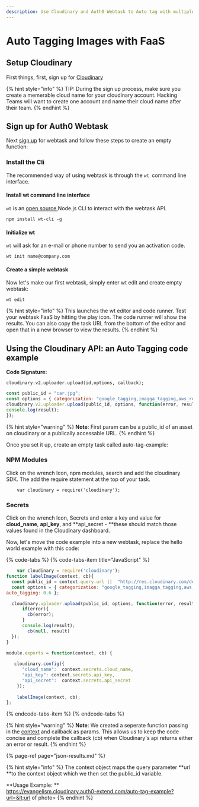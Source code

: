 ```yaml
---
description: Use Cloudinary and Auth0 Webtask to Auto tag with multiple add-ons.
---
```


# Auto Tagging Images with FaaS

## Setup Cloudinary

First things, first,  sign up for [Cloudinary](https://cloudinary.com/signup?utm_source=Emerge_Americas&utm_medium=Gitbook&utm_campaign=Evangelism&utm_term=Hackathon&utm_content=Signup_EA)

{% hint style="info" %}
TIP: During the sign up process, make sure you create a memerable cloud name for your cloudinary account.   Hacking Teams will want to create one account and name their cloud name after their team.
{% endhint %}

## Sign up for Auth0 Webtask

Next [sign up](https://webtask.io/make) for webtask and follow these steps to create an empty function:

### Install the Cli

The recommended way of using webtask is through the `wt `command line interface. 

#### Install wt command line interface

`wt` is an [open source ](https://github.com/auth0/wt-cli)Node.js CLI to interact with the webtask API.

```text
npm install wt-cli -g
```

#### Initialize wt

`wt` will ask for an e-mail or phone number to send you an activation code.

```text
wt init name@company.com
```

#### Create a simple webtask

Now let's make our first webtask, simply enter wt edit and create empty webtask:

```text
wt edit
```

{% hint style="info" %}
This launches the wt editor and code runner. Test your webtask FaaS by hitting the play icon. The code runner will show the results. You can also copy the task URL from the bottom of the editor and open that in a new browser to view the results.
{% endhint %}

## Using the Cloudinary API: an Auto Tagging code example

**Code Signature:**

```text
cloudinary.v2.uploader.upload(id,options, callback);
```

```javascript
const public_id = "car.jpg";
const options = { categorization: "google_tagging,imagga_tagging,aws_rek_tagging", auto_tagging: 0.6 };
cloudinary.v2.uploader.upload(public_id, options, function(error, result) { 
console.log(result); 
});
```

{% hint style="warning" %}
**Note**:  First param can be a public\_id of an asset on cloudinary or a publically accessable URL. 
{% endhint %}

Once you set it up, create an empty task called auto-tag-example:

### NPM Modules

Click on the wrench Icon, npm modules, search and add the cloudinary SDK. The add the require statement at the top of your task.

```text
    var cloudinary = require('cloudinary');
```

### Secrets

Click on the wrench Icon,  Secrets and enter a key and value for **cloud\_name**, **api\_key**, and **api\_secret - **these should match those values found in the Cloudinary dashboard.

Now, let's move the code example into a new webtask, replace the hello world example with this code:

{% code-tabs %}
{% code-tabs-item title="JavaScript" %}
```javascript
    var cloudinary = require('cloudinary');
function labelImage(context, cb){
  const public_id = context.query.url ||  "http://res.cloudinary.com/de-demo/image/upload/q_auto:best/v1524008113/flooded_road_source.jpg";  
  const options = { categorization: "google_tagging,imagga_tagging,aws_rek_tagging", 
auto_tagging: 0.6 };

  cloudinary.uploader.upload(public_id, options, function(error, result) { 
      if(error){
        cb(error);
      }
      console.log(result); 
        cb(null, result)
  });
}

module.exports = function(context, cb) {
  
   cloudinary.config({
      "cloud_name":  context.secrets.cloud_name,
      "api_key": context.secrets.api_key,
      "api_secret":  context.secrets.api_secret
    });
    
    labelImage(context, cb);
};
```
{% endcode-tabs-item %}
{% endcode-tabs %}

{% hint style="warning" %}
**Note**:  We created a seperate function passing in the [context](https://webtask.io/docs/context) and callback as params. This allows us to keep the code concise and complete the callback \(cb\) when Cloudinary's api returns either an error or result.
{% endhint %}

{% page-ref page="json-results.md" %}

{% hint style="info" %}
The context object maps the query parameter **url **to the context object which we then set the public\_id variable.

**Usage Example:  **  
https://evangelism.cloudinary.auth0-extend.com/auto-tag-example?url=&lt;url of photo&gt;
{% endhint %}



